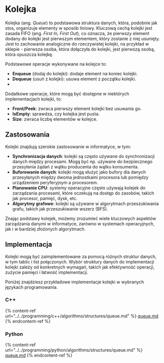# Kolejka

Kolejka (ang. *Queue*) to podstawowa struktura danych, która, podobnie jak stos, organizuje elementy w sposób liniowy. Kluczową cechą kolejki jest zasada FIFO (ang. *First In, First Out*), co oznacza, że pierwszy element dodany do kolejki jest pierwszym elementem, który zostanie z niej usunięty. Jest to zachowanie analogiczne do rzeczywistej kolejki, na przykład w sklepie - pierwsza osoba, która dołączyła do kolejki, jest pierwszą osobą, która opuszcza kolejkę.

Podstawowe operacje wykonywane na kolejce to:

- **Enqueue** (dodaj do kolejki): dodaje element na koniec kolejki.
- **Dequeue** (usuń z kolejki): usuwa element z początku kolejki.
- 
Dodatkowe operacje, które mogą być dostępne w niektórych implementacjach kolejki, to:

- **Front/Peek**: zwraca pierwszy element kolejki bez usuwania go.
- **IsEmpty**: sprawdza, czy kolejka jest pusta.
- **Size**: zwraca liczbę elementów w kolejce.

## Zastosowania

Kolejki znajdują szerokie zastosowanie w informatyce, w tym:

- **Synchronizacja danych**: kolejki są często używane do synchronizacji danych między procesami. Mogą być np. używane do bezpiecznego przesyłania żądań z wątku producenta do wątku konsumenta.
- **Buforowanie danych**: kolejki mogą służyć jako bufory dla danych przesyłanych między dwoma jednostkami procesora lub pomiędzy urządzeniem peryferyjnym a procesorem.
- **Planowanie CPU**: systemy operacyjne często używają kolejek do zarządzania procesami, które oczekują na dostęp do zasobów, takich jak procesor, pamięć, dysk, etc.
- **Algorytmy grafowe**: kolejki są używane w algorytmach przeszukiwania grafu, takich jak przeszukiwanie wszerz (BFS).

Znając podstawy kolejek, możemy zrozumieć wiele kluczowych aspektów zarządzania danymi w informatyce, zarówno w systemach operacyjnych, jak i w bardziej złożonych algorytmach.

## Implementacja

Kolejki mogą być zaimplementowane za pomocą różnych struktur danych, w tym tablic i list połączonych. Wybór struktury danych do implementacji kolejki zależy od konkretnych wymagań, takich jak efektywność operacji, zużycie pamięci i łatwość implementacji.

Poniżej znajdziesz przykładowe implementacje kolejki w wybranych językach programowania.

### C++

{% content-ref url="../../programming/c++/algorithms/structures/queue.md" %}
[queue.md](../../programming/c++/algorithms/structures/queue.md)
{% endcontent-ref %}

### Python

{% content-ref url="../../programming/python/algorithms/structures/queue.md" %}
[queue.md](../../programming/python/algorithms/structures/queue.md)
{% endcontent-ref %}
